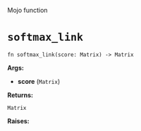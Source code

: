 Mojo function

# `softmax_link`

```mojo
fn softmax_link(score: Matrix) -> Matrix
```

**Args:**

- **score** (`Matrix`)

**Returns:**

`Matrix`

**Raises:**

